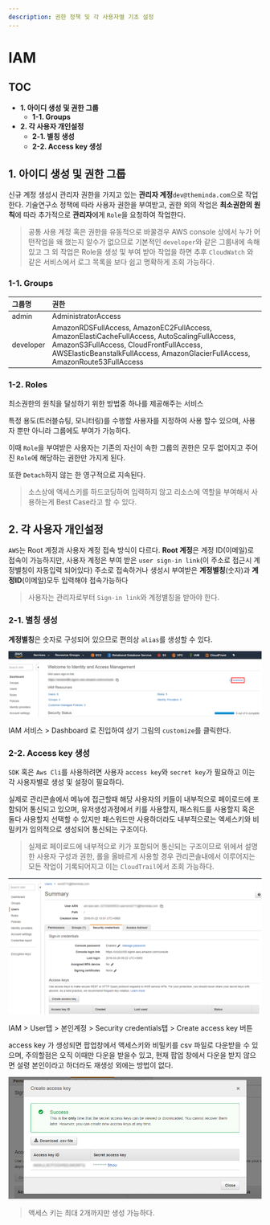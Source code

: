 ```yaml
---
description: 권한 정책 및 각 사용자별 기초 설정
---
```


# IAM

## TOC

* **1. 아이디 생성 및 권한 그룹**
  * **1-1. Groups**
* **2. 각 사용자 개인설정**
  * **2-1. 별칭 생성**
  * **2-2. Access key 생성**

## 1. 아이디 생성 및 권한 그룹

신규 계정 생성시 관리자 권한을 가지고 있는 **관리자 계정**`dev@theminda.com`으로 작업한다. 기술연구소 정책에 따라 사용자 권한을 부여받고, 권한 외의 작업은 **최소권한의 원칙**에 따라 추가적으로 **관리자**에게 `Role`을 요청하여 작업한다.

> 공통 사용 계정 혹은 권한을 유동적으로 바꿀경우 AWS console 상에서 누가 어떤작업을 왜 했는지 알수가 없으므로 기본적인 `developer`와 같은 그룹내에 속해 있고 그 외 작업은 Role을 생성 및 부여 받아 작업을 하면 추후 `CloudWatch` 와 같은 서비스에서 로그 목록을 보다 쉽고 명확하게 조회 가능하다.

### 1-1. Groups

| 그룹명 | 권한 |
| :--- | :--- |
| admin | AdministratorAccess |
| developer | AmazonRDSFullAccess, AmazonEC2FullAccess, AmazonElastiCacheFullAccess, AutoScalingFullAccess, AmazonS3FullAccess, CloudFrontFullAccess, AWSElasticBeanstalkFullAccess, AmazonGlacierFullAccess, AmazonRoute53FullAccess |

### 1-2. Roles

최소권한의 원칙을 달성하기 위한 방법중 하나를 제공해주는 서비스

특정 용도\(트러블슈팅, 모니터링\)를 수행할 사용자를 지정하여 사용 할수 있으며, 사용자 뿐만 아니라 그룹에도 부여가 가능하다.

이때 `Role`을 부여받은 사용자는 기존의 자신이 속한 그룹의 권한은 모두 없어지고 주어진 `Role`에 해당하는 권한만 가지게 된다.

또한 `Detach`하지 않는 한 영구적으로 지속된다.

> 소스상에 액세스키를 하드코딩하여 입력하지 않고 리소스에 역할을 부여해서 사용하는게 Best Case라고 할 수 있다.

## 2. 각 사용자 개인설정

`AWS`는 Root 계정과 사용자 계정 접속 방식이 다르다. **Root 계정**은 계정 ID\(이메일\)로 접속이 가능하지만, 사용자 계정은 부여 받은 `user sign-in link`\(이 주소로 접근시 계정별칭이 자동입력 되어있다\) 주소로 접속하거나 생성시 부여받은 **계정별칭**\(숫자\)과 **계정ID**\(이메일\)모두 입력해야 접속가능하다

> 사용자는 관리자로부터 `Sign-in link`와 계정별칭을 받아야 한다.

### 2-1. 별칭 생성

**계정별칭**은 숫자로 구성되어 있으므로 편의상 `alias`를 생성할 수 있다.

![](../../../.gitbook/assets/iam_1.png)

IAM 서비스 &gt; Dashboard 로 진입하여 상기 그림의 `customize`를 클릭한다.

### 2-2. Access key 생성

`SDK` 혹은 `Aws Cli`를 사용하려면 사용자 `access key`와 `secret key`가 필요하고 이는 각 사용자별로 생성 및 설정이 필요하다.

실제로 관리콘솔에서 메뉴에 접근할때 해당 사용자의 키들이 내부적으로 페이로드에 포함되어 통신되고 있으며, 유저생성과정에서 키를 사용할지, 패스워드를 사용할지 혹은 둘다 사용할지 선택할 수 있지만 패스워드만 사용하더라도 내부적으로는 엑세스키와 비밀키가 임의적으로 생성되어 통신되는 구조이다.

> 실제로 페이로드에 내부적으로 키가 포함되어 통신되는 구조이므로 위에서 설명한 사용자 구성과 권한, 롤을 올바르게 사용할 경우 관리콘솔내에서 이루어지는 모든 작업이 기록되어지고 이는 `CloudTrail`에서 조회 가능하다.

![](../../../.gitbook/assets/iam_2.png)

IAM &gt; User탭 &gt; 본인계정 &gt; Security credentials탭 &gt; Create access key 버튼

access key 가 생성되면 팝업창에서 액세스키와 비밀키를 csv 파일로 다운받을 수 있으며, 주의할점은 오직 이때만 다운을 받을수 있고, 현재 팝업 창에서 다운을 받지 않으면 설령 본인이라고 하더라도 재생성 외에는 방법이 없다.

![](../../../.gitbook/assets/iam_3.png)

> 액세스 키는 최대 2개까지만 생성 가능하다.


